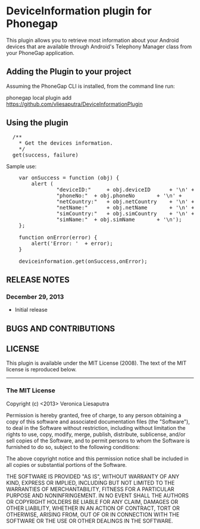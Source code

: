 # DeviceInformation plugin for Phonegap #

This plugin allows you to retrieve most information about your Android devices that are available through Android's Telephony Manager class from your PhoneGap application.

## Adding the Plugin to your project ##

Assuming the PhoneGap CLI is installed, from the command line run:

phonegap local plugin add https://github.com/vliesaputra/DeviceInformationPlugin

## Using the plugin ##

<pre>
  /**
    * Get the devices information.
    */
  get(success, failure)
</pre>

Sample use:
<pre>
    var onSuccess = function (obj) {
        alert (
                "deviceID:" 	+ obj.deviceID      + '\n' + 
                "phoneNo:" 	+ obj.phoneNo       + '\n' + 
                "netCountry:" 	+ obj.netCountry    + '\n' + 
                "netName:"  	+ obj.netName       + '\n' + 
                "simCountry:"  	+ obj.simCountry    + '\n' + 
                "simName:" 	+ obj.simName       + '\n');
    };
	
    function onError(error) {
        alert('Error: '  + error);
    }
	
    deviceinformation.get(onSuccess,onError);
</pre>    

## RELEASE NOTES ##

### December 29, 2013 ###

* Initial release


## BUGS AND CONTRIBUTIONS ##


## LICENSE ##

This plugin is available under the MIT License (2008). 
The text of the MIT license is reproduced below. 

---

### The MIT License

Copyright (c) &lt;2013&gt; Veronica Liesaputra

 Permission is hereby granted, free of charge, to any person obtaining a copy
 of this software and associated documentation files (the "Software"), to deal
 in the Software without restriction, including without limitation the rights
 to use, copy, modify, merge, publish, distribute, sublicense, and/or sell
 copies of the Software, and to permit persons to whom the Software is
 furnished to do so, subject to the following conditions:

 The above copyright notice and this permission notice shall be included in
 all copies or substantial portions of the Software.

 THE SOFTWARE IS PROVIDED "AS IS", WITHOUT WARRANTY OF ANY KIND, EXPRESS OR
 IMPLIED, INCLUDING BUT NOT LIMITED TO THE WARRANTIES OF MERCHANTABILITY,
 FITNESS FOR A PARTICULAR PURPOSE AND NONINFRINGEMENT. IN NO EVENT SHALL THE
 AUTHORS OR COPYRIGHT HOLDERS BE LIABLE FOR ANY CLAIM, DAMAGES OR OTHER
 LIABILITY, WHETHER IN AN ACTION OF CONTRACT, TORT OR OTHERWISE, ARISING FROM,
 OUT OF OR IN CONNECTION WITH THE SOFTWARE OR THE USE OR OTHER DEALINGS IN
 THE SOFTWARE.
 
